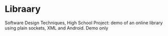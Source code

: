 # Libraary
Software Design Techniques, High School Project: demo of an online library using plain sockets, XML and Android. Demo only
